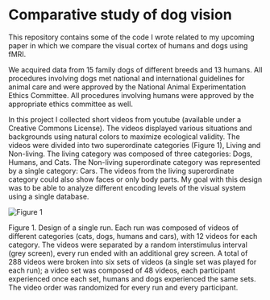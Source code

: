 <link rel="stylesheet" type="text/css" href="https://github.com/rhernandez00/Visual-categories-in-dogs-and-humans/blob/main/style.css">

# Comparative study of dog vision

This repository contains some of the code I wrote related to my upcoming paper in which we compare the visual cortex of humans and dogs using fMRI.

We acquired data from 15 family dogs of different breeds and 13 humans. All procedures involving dogs met national and international guidelines for animal care and were approved by the National Animal Experimentation Ethics Committee. All procedures involving humans were approved by the appropriate ethics committee as well.

In this project I collected short videos from youtube (available under a Creative Commons License). The videos displayed various situations and backgrounds using natural colors to maximize ecological validity. The videos were divided into two superordinate categories (Figure 1), Living and Non-living. The living category was composed of three categories: Dogs, Humans, and Cats. The Non-living superordinate category was represented by a single category: Cars. The videos from the living superordinate category could also show faces or only body parts. My goal with this design was to be able to analyze different encoding levels of the visual system using a single database.

![Figure 1](https://github.com/rhernandez00/Visual-categories-in-dogs-and-humans/blob/main/Figure1.png)
<p class="caption"> Figure 1. Design of a single run. Each run was composed of videos of different categories (cats, dogs, humans and cars), with 12 videos for each category. The videos were separated by a random interstimulus interval (grey screen), every run ended with an additional grey screen. A total of 288 videos were broken into six sets of videos (a single set was played for each run); a video set was composed of 48 videos, each participant experienced once each set, humans and dogs experienced the same sets. The video order was randomized for every run and every participant. </p>
